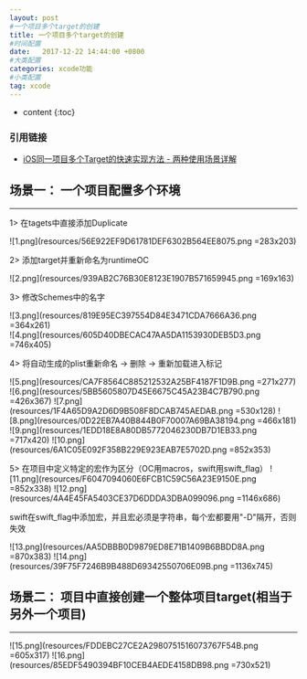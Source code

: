 ```yaml
---
layout: post
#一个项目多个target的创建
title: 一个项目多个target的创建
#时间配置
date:   2017-12-22 14:44:00 +0800
#大类配置
categories: xcode功能
#小类配置
tag: xcode
---
```


* content
{:toc}

### 引用链接
* [iOS同一项目多个Target的快速实现方法 - 两种使用场景详解](http://www.cnblogs.com/yajunLi/p/6001132.html)<br>

## 场景一： 一个项目配置多个环境
-------------------
1> 在tagets中直接添加Duplicate

![1.png](resources/56E922EF9D61781DEF6302B564EE8075.png =283x203)

2> 添加target并重新命名为runtimeOC

![2.png](resources/939AB2C76B30E8123E1907B571659945.png =169x163)

3> 修改Schemes中的名字

![3.png](resources/819E95EC397554D84E3471CDA7666A36.png =364x261)<br>
![4.png](resources/605D40DBECAC47AA5DA1153930DEB5D3.png =746x405)

4> 将自动生成的plist重新命名 -> 删除 -> 重新加载进入标记

![5.png](resources/CA7F8564C885212532A25BF4187F1D9B.png =271x277)
![6.png](resources/5BB5605807D45E6675C45A23B4C7B790.png =426x367)
![7.png](resources/1F4A65D9A2D6D9B508F8DCAB745AEDAB.png =530x128)
![8.png](resources/0D22EB7A40B844B0F70007A69BA38194.png =466x181)
![9.png](resources/1EDD18E8A80DB5772046230DB7D1EB33.png =717x420)
![10.png](resources/6A1C05E092F358B229E923EAB7E5702D.png =852x353)

5> 在项目中定义特定的宏作为区分（OC用macros，swift用swift_flag）
![11.png](resources/F6047094060E6FCB1C59C56A23E9150E.png =852x338)
![12.png](resources/4A4E45FA5403CE37D6DDDA3DBA099096.png =1146x686)

swift在swift_flag中添加宏，并且宏必须是字符串，每个宏都要用"-D"隔开，否则失效

![13.png](resources/AA5DBBB0D9879ED8E71B1409B6BBDD8A.png =870x383)
![14.png](resources/39F75F7246B9B488D69342550706E09B.png =1136x745)

## 场景二： 项目中直接创建一个整体项目target(相当于另外一个项目)
-------------------
![15.png](resources/FDDEBC27CE2A2980751516073767F54B.png =605x317)
![16.png](resources/85EDF5490394BF10CEB4AEDE4158DB98.png =730x521)